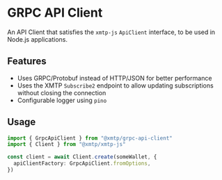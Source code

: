 # GRPC API Client

An API Client that satisfies the `xmtp-js` `ApiClient` interface, to be used in Node.js applications.

## Features

- Uses GRPC/Protobuf instead of HTTP/JSON for better performance
- Uses the XMTP `Subscribe2` endpoint to allow updating subscriptions without closing the connection
- Configurable logger using `pino`

## Usage

```ts
import { GrpcApiClient } from "@xmtp/grpc-api-client"
import { Client } from "@xmtp/xmtp-js"

const client = await Client.create(someWallet, {
  apiClientFactory: GrpcApiClient.fromOptions,
})
```
